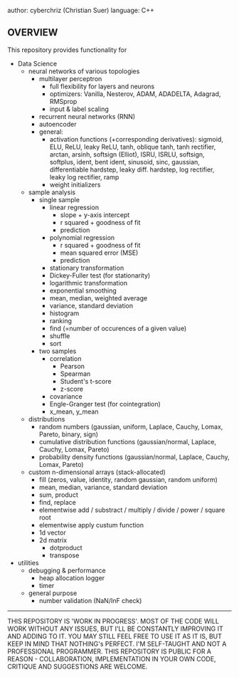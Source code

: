 author: cyberchriz (Christian Suer)
language: C++
## OVERVIEW
This repository provides functionality for
- Data Science
    - neural networks of various topologies
        - multilayer perceptron
            - full flexibility for layers and neurons
            - optimizers: Vanilla, Nesterov, ADAM, ADADELTA, Adagrad, RMSprop
            - input & label scaling
        - recurrent neural networks (RNN)
        - autoencoder
        - general:
            - activation functions (+corresponding derivatives):
                sigmoid, ELU, ReLU, leaky ReLU, tanh, oblique tanh, tanh rectifier, arctan, arsinh, softsign (Elliot), ISRU, ISRLU, softsign, softplus, ident, bent ident, sinusoid, sinc, gaussian, differentiable hardstep, leaky diff. hardstep, log rectifier, leaky log rectifier, ramp
            - weight initializers
    - sample analysis
        - single sample
            - linear regression
                - slope + y-axis intercept
                - r squared + goodness of fit
                - prediction
            - polynomial regression
                - r squared + goodness of fit
                - mean squared error (MSE)
                - prediction
            - stationary transformation
            - Dickey-Fuller test (for stationarity)
            - logarithmic transformation
            - exponential smoothing
            - mean, median, weighted average
            - variance, standard deviation
            - histogram
            - ranking
            - find (=number of occurences of a given value)
            - shuffle
            - sort
        - two samples
            - correlation
                - Pearson
                - Spearman
                - Student's t-score
                - z-score
            - covariance
            - Engle-Granger test (for cointegration)
            - x_mean, y_mean
    - distributions
        - random numbers (gaussian, uniform, Laplace, Cauchy, Lomax, Pareto, binary, sign)
        - cumulative distribution functions (gaussian/normal, Laplace, Cauchy, Lomax, Pareto)
        - probability density functions (gaussian/normal, Laplace, Cauchy, Lomax, Pareto)
    - custom n-dimensional arrays (stack-allocated)
        - fill (zeros, value, identity, random gaussian, random uniform)
        - mean, median, variance, standard deviation
        - sum, product
        - find, replace
        - elementwise add / substract / multiply / divide / power / square root
        - elementwise apply custum function
        - 1d vector
        - 2d matrix
            - dotproduct
            - transpose
- utilities
    - debugging & performance
        - heap allocation logger
        - timer
    - general purpose
        - number validation (NaN/InF check)
___
THIS REPOSITORY IS 'WORK IN PROGRESS'. MOST OF THE CODE WILL WORK WITHOUT ANY ISSUES, BUT I'LL BE CONSTANTLY IMPROVING IT AND ADDING TO IT. YOU MAY STILL FEEL FREE TO USE IT AS IT IS, BUT KEEP IN MIND THAT NOTHING's PERFECT.
I'M SELF-TAUGHT AND NOT A PROFESSIONAL PROGRAMMER.
THIS REPOSITORY IS PUBLIC FOR A REASON - COLLABORATION, IMPLEMENTATION IN YOUR OWN CODE, CRITIQUE AND SUGGESTIONS ARE WELCOME.

